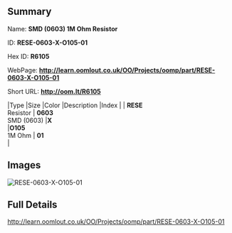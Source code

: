 

## Summary
 
Name: __SMD (0603) 1M Ohm Resistor__

ID: __RESE-0603-X-O105-01__

Hex ID: __R6105__

WebPage: __http://learn.oomlout.co.uk/OO/Projects/oomp/part/RESE-0603-X-O105-01__

Short URL: __http://oom.lt/R6105__


|Type   |Size   |Color   |Description   |Index   |
| __RESE__ <br>Resistor  | __0603__<br>SMD (0603)   |__X__<br>    |__O105__<br>1M Ohm    | __01__<br>  |


## Images
![RESE-0603-X-O105-01](http://oomlout.com/oomp-gen/parts/RESE-0603-X-O105-01/RESE-0603-X-O105-01_420.jpg)

## Full Details

 http://learn.oomlout.co.uk/OO/Projects/oomp/part/RESE-0603-X-O105-01

